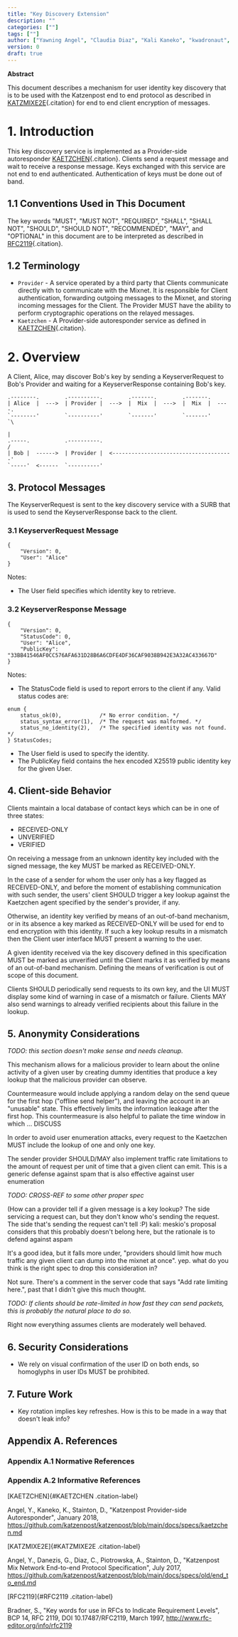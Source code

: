 ```yaml
---
title: "Key Discovery Extension"
description: ""
categories: [""]
tags: [""]
author: ["Yawning Angel", "Claudia Diaz", "Kali Kaneko", "kwadronaut", "Ruben Pollan", "mo", "David Stainton"]
version: 0
draft: true
---
```


**Abstract**

This document describes a mechanism for user identity key discovery that
is to be used with the Katzenpost end to end protocol as described in
[KATZMIXE2E](#KATZMIXE2E){.citation} for end to end client
encryption of messages.

# 1. Introduction

This key discovery service is implemented as a Provider-side
autoresponder [KAETZCHEN](#KAETZCHEN){.citation}. Clients send a
request message and wait to receive a response message. Keys exchanged
with this service are not end to end authenticated. Authentication of
keys must be done out of band.

## 1.1 Conventions Used in This Document

The key words "MUST", "MUST NOT", "REQUIRED", "SHALL", "SHALL
NOT", "SHOULD", "SHOULD NOT", "RECOMMENDED", "MAY", and
"OPTIONAL" in this document are to be interpreted as described in
[RFC2119](#RFC2119){.citation}.

## 1.2 Terminology

- `Provider` - A service operated by a third party that Clients
  communicate directly with to communicate with the Mixnet. It is
  responsible for Client authentication, forwarding outgoing messages
  to the Mixnet, and storing incoming messages for the Client. The
  Provider MUST have the ability to perform cryptographic operations
  on the relayed messages.
- `Kaetzchen` - A Provider-side autoresponder service as defined in
  [KAETZCHEN](#KAETZCHEN){.citation}.

# 2. Overview

A Client, Alice, may discover Bob\'s key by sending a KeyserverRequest
to Bob's Provider and waiting for a KeyserverResponse containing Bob's
key.

```
.--------.        .----------.        .-------.        .-------.
| Alice  |  --->  | Provider |  --->  |  Mix  |  --->  |  Mix  |  ----.
`--------'        `----------'        `-------'        `-------'       `\
                                                                            |
.-----.           .----------.                                          /
| Bob |  ------>  | Provider |  <--------------------------------------'
`-----'  <------  `----------'
```

## 3. Protocol Messages

The KeyserverRequest is sent to the key discovery service with a SURB
that is used to send the KeyserverResponse back to the client.

### 3.1 KeyserverRequest Message

```
{
    "Version": 0,
    "User": "Alice"
}
```

Notes:

- The User field specifies which identity key to retrieve.

### 3.2 KeyserverResponse Message

```
{
    "Version": 0,
    "StatusCode": 0,
    "User": "Alice",
    "PublicKey": "33BB41546AF0CC576AFA631D28B6A6CDFE4DF36CAF9038B942E3A32AC433667D"
}
```

Notes:

- The StatusCode field is used to report errors to the client if any. Valid status codes are:

```
enum {
    status_ok(0),            /* No error condition. */
    status_syntax_error(1),  /* The request was malformed. */
    status_no_identity(2),   /* The specified identity was not found. */
} StatusCodes;
```

- The User field is used to specify the identity.
- The PublicKey field contains the hex encoded X25519 public identity
  key for the given User.

## 4. Client-side Behavior

Clients maintain a local database of contact keys which can be in one of
three states:

- RECEIVED-ONLY
- UNVERIFIED
- VERIFIED

On receiving a message from an unknown identity key included with the
signed message, the key MUST be marked as RECEIVED-ONLY.

In the case of a sender for whom the user only has a key flagged as
RECEIVED-ONLY, and before the moment of establishing communication with
such sender, the users\' client SHOULD trigger a key lookup against the
Kaetzchen agent specified by the sender's provider, if any.

Otherwise, an identity key verified by means of an out-of-band
mechanism, or in its absence a key marked as RECEIVED-ONLY will be used
for end to end encryption with this identity. If such a key lookup
results in a mismatch then the Client user interface MUST present a
warning to the user.

A given identity received via the key discovery defined in this
specification MUST be marked as unverified until the Client marks it as
verified by means of an out-of-band mechanism. Defining the means of
verification is out of scope of this document.

Clients SHOULD periodically send requests to its own key, and the UI
MUST display some kind of warning in case of a mismatch or failure.
Clients MAY also send warnings to already verified recipients about this
failure in the lookup.

## 5. Anonymity Considerations

*TODO: this section doesn't make sense and needs cleanup.*

This mechanism allows for a malicious provider to learn about the online
activity of a given user by creating dummy identities that produce a key
lookup that the malicious provider can observe.

Countermeasure would include applying a random delay on the send queue
for the first hop ("offline send helper"), and leaving the account in
an "unusable" state. This effectively limits the information leakage
after the first hop. This countermeasure is also helpful to paliate the
time window in which ... DISCUSS

In order to avoid user enumeration attacks, every request to the
Kaetzchen MUST include the lookup of one and only one key.

The sender provider SHOULD/MAY also implement traffic rate
limitations to the amount of request per unit of time that a given
client can emit. This is a generic defense against spam that is also
effective against user enumeration 

*TODO: CROSS-REF to some other proper spec*

(How can a provider tell if a given message is a key lookup? The side
servicing a request can, but they don't know who's sending the
request. The side that\'s sending the request can't tell :P) kali:
meskio's proposal considers that this probably doesn't belong here,
but the rationale is to defend against aspam

It's a good idea, but it falls more under, "providers should limit how
much traffic any given client can dump into the mixnet at once". yep.
what do you think is the right spec to drop this consideration in?

Not sure. There's a comment in the server code that says "Add rate
limiting here.", past that I didn't give this much thought.

*TODO: If clients should be rate-limited in how fast they can send
packets, this is probably the natural place to do so.*

Right now everything assumes clients are moderately well behaved.

## 6. Security Considerations

- We rely on visual confirmation of the user ID on both ends, so homoglyphs in user IDs MUST be prohibited.

## 7. Future Work

- Key rotation implies key refreshes. How is this to be made in a way that doesn't leak info?

## Appendix A. References

### Appendix A.1 Normative References

### Appendix A.2 Informative References


[KAETZCHEN]{#KAETZCHEN .citation-label}

Angel, Y., Kaneko, K., Stainton, D.,
"Katzenpost Provider-side Autoresponder",
January 2018,
https://github.com/katzenpost/katzenpost/blob/main/docs/specs/kaetzchen.md

[KATZMIXE2E]{#KATZMIXE2E .citation-label}

Angel, Y., Danezis, G., Diaz, C., Piotrowska, A., Stainton, D.,
"Katzenpost Mix Network End-to-end Protocol Specification",
July 2017,
https://github.com/katzenpost/katzenpost/blob/main/docs/specs/old/end_to_end.md

[RFC2119]{#RFC2119 .citation-label}

Bradner, S.,
"Key words for use in RFCs to Indicate Requirement Levels",
BCP 14, RFC 2119, DOI 10.17487/RFC2119,
March 1997,
http://www.rfc-editor.org/info/rfc2119
